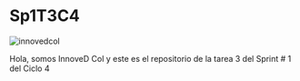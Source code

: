 # Sp1T3C4
![innovedcol](https://user-images.githubusercontent.com/105620438/195998063-4beae9fb-2fbb-43f5-8519-1d3c00f7cb27.png)

Hola, somos InnoveD Col y este es el repositorio de la tarea 3 del Sprint # 1 del Ciclo 4

